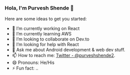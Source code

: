 ### Hola, I'm Purvesh Shende 👋


Here are some ideas to get you started:

- 🔭 I’m currently working on React
- 🌱 I’m currently learning AWS
- 👯 I’m looking to collaborate on Dev.to
- 🤔 I’m looking for help with React
- 💬 Ask me about Android development & web dev stuff.
- 📫 How to reach me: [Twitter - @purveshshende2](https://twitter.com/purveshshende2).
- 😄 Pronouns: He/His
- ⚡ Fun fact: ..
